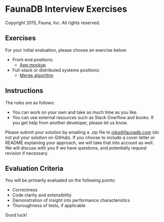 # FaunaDB Interview Exercises

Copyright 2015, Fauna, Inc. All rights reserved.

## Exercises

For your initial evaluation, please choose an exercise below:

- Front-end positions:
  - [App mockup](https://github.com/faunadb/exercises/blob/master/app.md)
- Full-stack or distributed systems positions:
  - [Merge algorithm](https://github.com/faunadb/exercises/blob/master/merge.md)

## Instructions

The rules are as follows:

- You can work on your own and take as much time as you like.
- You can use external resources such as Stack Overflow and books. If you get help from another developer, please let us know.

Please submit your solution by emailing a .zip file to jobs@faunadb.com (do not put your solution on GitHub). If you choose to include a cover letter or README explaining your approach, we will take that into account as well. We will discuss with you if we have questions, and potentially request revision if necessary.

## Evaluation Criteria

You will be primarily evaluated on the following points:

- Correctness
- Code clarity and extensibility
- Demonstration of insight into performance characteristics
- Thoroughness of tests, if applicable

Good luck!
